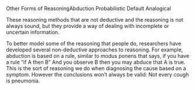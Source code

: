 Other Forms of ReasoningAbduction
Probabilistic
Default
Analogical

These reasoning methods that are not deductive and the reasoning is not always sound, but they provide a way of dealing with  incomplete or uncertain information.

To better model some of the reasoning that people do,  researchers have developed several non-deductive approaches to reasoning.
For example, abduction is based on a rule, similar to modus ponens that says, if you have a rule “if A then B”
And you observe B then you may abduce that A is true.  This is the sort of reasoning we do when diagnosing the cause based on a symptom. However the conclusions won’t always be valid: Not every cough is pneumonia.
